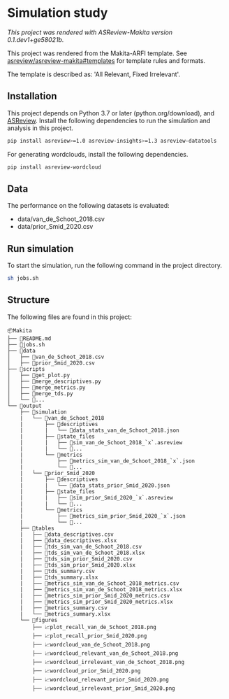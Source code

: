 # Simulation study

*This project was rendered with ASReview-Makita version 0.1.dev1+ge58021b.*

This project was rendered from the Makita-ARFI template. See [asreview/asreview-makita#templates](https://github.com/asreview/asreview-makita#templates) for template rules and formats.

The template is described as: 'All Relevant, Fixed Irrelevant'.

## Installation

This project depends on Python 3.7 or later (python.org/download), and [ASReview](https://asreview.nl/download/). Install the following dependencies to run the simulation and analysis in this project.

```sh
pip install asreview>=1.0 asreview-insights>=1.3 asreview-datatools
```

For generating wordclouds, install the following dependencies.

```sh
pip install asreview-wordcloud
```

## Data

The performance on the following datasets is evaluated:

- data/van_de_Schoot_2018.csv
- data/prior_Smid_2020.csv

## Run simulation

To start the simulation, run the following command in the project directory.

```sh 
sh jobs.sh
```

## Structure

The following files are found in this project:

    📦Makita
    ├── 📜README.md
    ├── 📜jobs.sh
    ├── 📂data
    │   ├── 📜van_de_Schoot_2018.csv
    │   ├── 📜prior_Smid_2020.csv
    ├── 📂scripts
    │   ├── 📜get_plot.py
    │   ├── 📜merge_descriptives.py
    │   ├── 📜merge_metrics.py
    │   ├── 📜merge_tds.py
    │   └── 📜...
    └── 📂output
        ├── 📂simulation
        |   └── 📂van_de_Schoot_2018
        |       ├── 📂descriptives
        |       |   └── 📜data_stats_van_de_Schoot_2018.json
        |       ├── 📂state_files
        |       |   ├── 📜sim_van_de_Schoot_2018_`x`.asreview
        |       |   └── 📜...
        |       └── 📂metrics
        |           ├── 📜metrics_sim_van_de_Schoot_2018_`x`.json
        |           └── 📜...
        |   └── 📂prior_Smid_2020
        |       ├── 📂descriptives
        |       |   └── 📜data_stats_prior_Smid_2020.json
        |       ├── 📂state_files
        |       |   ├── 📜sim_prior_Smid_2020_`x`.asreview
        |       |   └── 📜...
        |       └── 📂metrics
        |           ├── 📜metrics_sim_prior_Smid_2020_`x`.json
        |           └── 📜...
        ├── 📂tables
        |   ├── 📜data_descriptives.csv
        |   ├── 📜data_descriptives.xlsx
        |   ├── 📜tds_sim_van_de_Schoot_2018.csv
        |   ├── 📜tds_sim_van_de_Schoot_2018.xlsx
        |   ├── 📜tds_sim_prior_Smid_2020.csv
        |   ├── 📜tds_sim_prior_Smid_2020.xlsx
        |   ├── 📜tds_summary.csv
        |   ├── 📜tds_summary.xlsx
        |   ├── 📜metrics_sim_van_de_Schoot_2018_metrics.csv
        |   ├── 📜metrics_sim_van_de_Schoot_2018_metrics.xlsx
        |   ├── 📜metrics_sim_prior_Smid_2020_metrics.csv
        |   ├── 📜metrics_sim_prior_Smid_2020_metrics.xlsx
        |   ├── 📜metrics_summary.csv
        |   └── 📜metrics_summary.xlsx
        └── 📂figures
            ├── 📈plot_recall_van_de_Schoot_2018.png
            ├── 📈plot_recall_prior_Smid_2020.png
            ├── 📈wordcloud_van_de_Schoot_2018.png
            ├── 📈wordcloud_relevant_van_de_Schoot_2018.png
            ├── 📈wordcloud_irrelevant_van_de_Schoot_2018.png
            ├── 📈wordcloud_prior_Smid_2020.png
            ├── 📈wordcloud_relevant_prior_Smid_2020.png
            ├── 📈wordcloud_irrelevant_prior_Smid_2020.png

